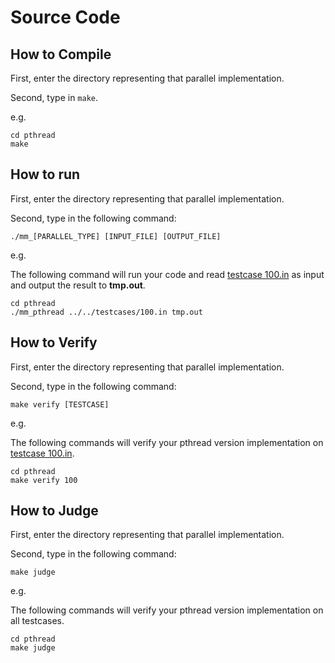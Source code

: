 # Source Code

## How to Compile

First, enter the directory representing that parallel implementation.

Second, type in `make`.

e.g.

```shell
cd pthread
make
```

## How to run

First, enter the directory representing that parallel implementation.

Second, type in the following command:

```shell
./mm_[PARALLEL_TYPE] [INPUT_FILE] [OUTPUT_FILE]
```

e.g.

The following command will run your code and read [testcase 100.in](../testcases/100.in) as input and output the result to **tmp.out**.

```shell
cd pthread
./mm_pthread ../../testcases/100.in tmp.out
```

## How to Verify

First, enter the directory representing that parallel implementation.

Second, type in the following command:

```shell
make verify [TESTCASE]
```

e.g.

The following commands will verify your pthread version implementation on [testcase 100.in](../testcases/100.in).

```shell
cd pthread
make verify 100
```

## How to Judge

First, enter the directory representing that parallel implementation.

Second, type in the following command:

```shell
make judge
```

e.g.

The following commands will verify your pthread version implementation on all testcases.

```shell
cd pthread
make judge
```
